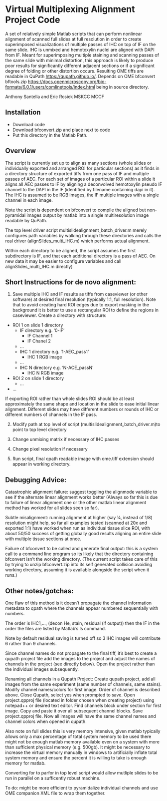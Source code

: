 # Virtual Multiplexing Alignment Project Code
A set of relatively simple Matlab scripts that can perform nonlinear alignment of scanned full slides at full resolution in order to create superimposed visualizations of multiple passes of IHC on top of IF on the same slide. IHC is unmixed and hemotoxylin nuclei are aligned with DAPI from IF.  Meant for superimposing multiple staining and scanning passes of the same slide with minimal distortion, this approach is likely to produce poor results for significantly different adjacent sections or if a significant degree of folding or other distortion occurs. Resulting OME tiffs are readable in QuPath https://qupath.github.io/. Depends on OME bfconvert bftools.zip https://docs.openmicroscopy.org/bio-formats/6.0.1/users/comlinetools/index.html being in source directory.  

Anthony Santella and Eric Rosiek MSKCC MCCF

## Installation
* Download code
* Download bfconvert.zip and place next to code
* Put this directory in the Matlab Path.

## Overview
The script is currently set up to align as many sections (whole slides or individually exported and arranged ROI for particular sections) as it finds in a directory structure of exported tiffs from one pass of IF and multiple passes of AEC. For each set of images of a particular ROI within a slide it aligns all AEC passes to IF by aligning a deconvolved hemotoxylin pseudo IF channel to the DAPI in the IF (identified by filename containing dapi in it). The IHC is assumed to be RGB images, the IF multiple images with a single channel in each image.  

Note the script is dependent on bfconvert to compile the aligned but non-pyramidal images output by matlab into a single multiresolution image readable by QuPath.  

The top level driver script multislidealignment_batch_driver.m merely configures path variables by walking through these directories and calls the real driver (alignSlides_multi_IHC.m) which performs actual alignment.  

Within each directory to be aligned, the script assumes the first subdirectory is IF, and that each additional directory is a pass of AEC.  On new data it may be easier to configure variables and call alignSlides_multi_IHC.m directly)

## Short Instructions for de novo alignment:
1.	Save multiple IHC and IF results as tiffs from caseviewer (or other software) at desired final resolution (typically 1:1, full resolution). Note that to avoid creating hard ROI edges due to export masking in the background it is better to use a rectangular ROI to define the regions in caseviewer. Create a directory with structure:

* ROI 1 on slide 1 directory  
  * IF directory e.g. ‘0-iF’
    * IF Channel 1
    * IF Chanel 2
   * ...  
  * IHC 1 directory e.g. ‘1-AEC_pass1’
    * IHC 1 RGB image   
  * …  
  * IHC N directory e.g. ‘N-ACE_passN’ 
    * IHC N RGB image 
* ROI 2 on slide 1 directory
  * … 
* …  

If exporting ROI rather than whole slides ROI should be at least approximately the same shape and location in the slide to ease initial linear alignment. Different slides may have different numbers or rounds of IHC or different numbers of channels in the IF pass. 

2.	Modify path at top level of script (multislidealignment_batch_driver.m)to point to top level directory 

3.	Change unmixing matrix if necessary of IHC passes

4.	Change pixel resolution if necessary 

5.	Run script, final qpath readable image with ome.tiff extension should appear in working directory.

## Debugging Advice:
Catastrophic alignment failure: suggest toggling the alignmode variable to see if the alternate linear alignment works better (Always so far this is due to failure of linear alignment one or the other matlab linear alignment method has worked for all slides seen so far).  

Subtle misalignment: running alignment at higher (say ¼, instead of 1/8) resolution might help, so far all examples tested (scanned at 20x and exported 1:1) have worked when run as individual tissue slice ROI, with about 50/50 success of getting globally good results aligning an entire slide with multiple tissue sections at once.  

Failure of bfconvert to be called and generate final output: this is a system call to a command line program so its likely that the directory containing bfconvert isn’t the working directory. (The current script takes care of this by trying to unzip bfconvert.zip into its self generated collision avoiding working directory, assuming it is available alongside the script when it runs.) 

## Other notes/gotchas: 
One flaw of this method is it doesn’t propagate the channel information metadata to qpath where the channels appear numbered sequentially with numbers.  

The order is IHC1,…, (decon He, stain, residual (if output)) then the IF in the order the files are listed by Matlab’s ls command.  

Note by default residual saving is turned off so 3 IHC images will contribute 6 rather than 9 channels.  

Since channel names do not propagate to the final tiff, it’s best to create a qupath project file add the images to the project and adjust the names of channels in the project (see directly below). Open the project rather than the individual images subsequently.  

Renaming all channels in a Qupath Project:
Create qupath project, add all images from the same experiment (same number of channels, same stains). Modify channel names/colors for first image. Order of channel is described above.  Close Qupath, select yes when prompted to save.  Open project.qpproj file (located in folder chosen when creating project) using notepad++ or desired text editor.
Find channels block under section for first image.  Copy and paste it over all subsequent channel blocks. Save project.qpproj file. Now all images will have the same channel names and channel colors when opened in qupath.

Also note on full slides this is very memory intensive, given matlab typically allows only a max percentage of total system memory to be used there might not be enough matlab memory available even on a system with more than sufficient physical memory (e.g. 500gb). It might be necessary to increase the virtual memory manually in windows to artificially inflate total system memory and ensure the percent it is willing to take is enough memory for matlab.  

Converting for to parfor in top level script would allow mutliple slides to be run in parallel on a sufficently robust machine. 

To do: might be more efficient to pyramidalize individual channels and use OME companion XML file to wrap them together.

